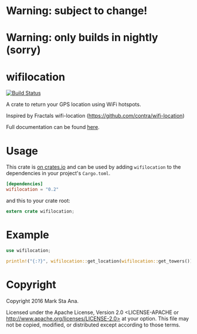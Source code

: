# Warning: subject to change!
# Warning: only builds in nightly (sorry)

# wifilocation

[![Build Status](https://travis-ci.org/booyaa/wifilocation.svg?branch=master)](https://travis-ci.org/booyaa/wifilocation)

A crate to return your GPS location using WiFi hotspots.

Inspired by Fractals wifi-location (https://github.com/contra/wifi-location)


Full documentation can be found [here](https://booyaa.github.io/wifilocation/wifilocation/index.html).

# Usage

This crate is [on crates.io](https://crates.io/crates/wifilocation) and can be
used by adding `wifilocation` to the dependencies in your project's `Cargo.toml`.

```toml
[dependencies]
wifilocation = "0.2"
```

and this to your crate root:

```rust
extern crate wifilocation;
```
# Example

```rust
use wifilocation;

println!("{:?}", wifilocation::get_location(wifilocation::get_towers()));
```

# Copyright

Copyright 2016 Mark Sta Ana.

Licensed under the Apache License, Version 2.0 <LICENSE-APACHE or
http://www.apache.org/licenses/LICENSE-2.0> at your option. This file may not
be copied, modified, or distributed except according to those terms.
